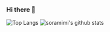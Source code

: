### Hi there 👋

![Top Langs](https://github-readme-stats-soramimi.vercel.app/api/top-langs/?username=soramimi&hide=html)
![soramimi's github stats](https://github-readme-stats-soramimi.vercel.app/api?username=soramimi&show_icons=true&count_private=true&line_height=40)

